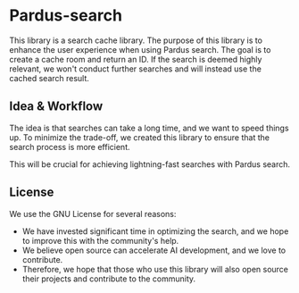 # Pardus-search
This library is a search cache library. The purpose of this library is to enhance the user experience when using Pardus search. The goal is to create a cache room and return an ID. If the search is deemed highly relevant, we won't conduct further searches and will instead use the cached search result.

## Idea & Workflow
The idea is that searches can take a long time, and we want to speed things up. To minimize the trade-off, we created this library to ensure that the search process is more efficient.

This will be crucial for achieving lightning-fast searches with Pardus search.

## License
We use the GNU License for several reasons:
- We have invested significant time in optimizing the search, and we hope to improve this with the community's help.
- We believe open source can accelerate AI development, and we love to contribute.
- Therefore, we hope that those who use this library will also open source their projects and contribute to the community.